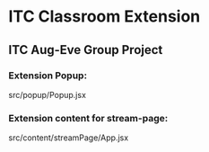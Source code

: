 # ITC Classroom Extension
## ITC Aug-Eve Group Project


### Extension Popup:
src/popup/Popup.jsx

### Extension content for stream-page:
src/content/streamPage/App.jsx
